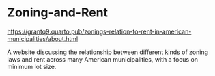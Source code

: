 # Zoning-and-Rent

https://grantq9.quarto.pub/zonings-relation-to-rent-in-american-municipalities/about.html

A website discussing the relationship between different kinds of zoning laws and rent across many American municipalities, with a focus on minimum lot size.
